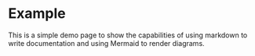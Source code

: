 # Example

This is a simple demo page to show the capabilities of using markdown to write documentation and using Mermaid to render diagrams.

